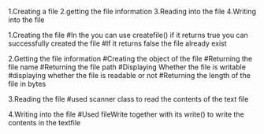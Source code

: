 1.Creating a file
2.getting the file information
3.Reading into the file
4.Writing into the file


1.Creating the file
#In the you can use createfile() if it returns true you can successfully created the file
#If it returns false the file already exist

2.Getting the file information
#Creating the object of the file 
#Returning the file name
#Returning the file path
#Displaying Whether the file is writable 
#displaying whether the file is readable or not
#Returning the length of the file in bytes

3.Reading the file
#used scanner class to read the contents of the text file

4.Writing into the file
#Used fileWrite together with its write() to write the contents in the textfile
